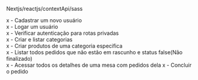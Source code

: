 Nextjs/reactjs/contextApi/sass

x - Cadastrar um novo usuário                                                                        
x - Logar um usuário                                                                        
x - Verificar autenticação para rotas privadas                                                                        
x - Criar e listar categorias                                                                        
x - Criar produtos de uma categoria especifica                                                                        
x - Listar todos pedidos que não estão em rascunho e status false(Não finalizado)                                                                   
x - Acessar todos os detalhes de uma mesa com pedidos dela                                                                                           x - Concluir o pedido                                                                        

